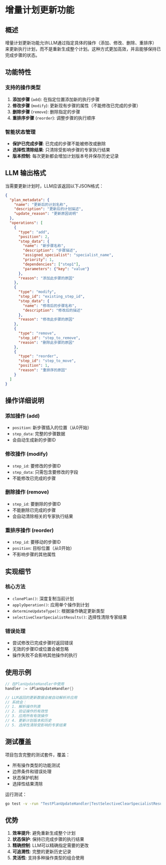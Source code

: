 # 增量计划更新功能

## 概述

增量计划更新功能允许LLM通过指定具体的操作（添加、修改、删除、重排序）来更新执行计划，而不是重新生成整个计划。这种方式更加高效，并且能够保持已完成步骤的状态。

## 功能特性

### 支持的操作类型

1. **添加步骤** (`add`): 在指定位置添加新的执行步骤
2. **修改步骤** (`modify`): 更新现有步骤的属性（不能修改已完成的步骤）
3. **删除步骤** (`remove`): 删除指定的步骤
4. **重排序步骤** (`reorder`): 调整步骤的执行顺序

### 智能状态管理

- **保护已完成步骤**: 已完成的步骤不能被修改或删除
- **选择性清除结果**: 只清除受影响步骤的专家执行结果
- **版本控制**: 每次更新都会增加计划版本号并保存历史记录

## LLM 输出格式

当需要更新计划时，LLM应该返回以下JSON格式：

```json
{
  "plan_metadata": {
    "name": "更新后的计划名称",
    "description": "更新后的计划描述",
    "update_reason": "更新原因说明"
  },
  "operations": [
    {
      "type": "add",
      "position": 2,
      "step_data": {
        "name": "新步骤名称",
        "description": "步骤描述",
        "assigned_specialist": "specialist_name",
        "priority": 1,
        "dependencies": ["step1"],
        "parameters": {"key": "value"}
      },
      "reason": "添加此步骤的原因"
    },
    {
      "type": "modify",
      "step_id": "existing_step_id",
      "step_data": {
        "name": "修改后的步骤名称",
        "description": "修改后的描述"
      },
      "reason": "修改此步骤的原因"
    },
    {
      "type": "remove",
      "step_id": "step_to_remove",
      "reason": "删除此步骤的原因"
    },
    {
      "type": "reorder",
      "step_id": "step_to_move",
      "position": 1,
      "reason": "重排序的原因"
    }
  ]
}
```

## 操作详细说明

### 添加操作 (add)
- `position`: 新步骤插入的位置（从0开始）
- `step_data`: 完整的步骤数据
- 会自动生成新的步骤ID

### 修改操作 (modify)
- `step_id`: 要修改的步骤ID
- `step_data`: 只需包含要修改的字段
- 不能修改已完成的步骤

### 删除操作 (remove)
- `step_id`: 要删除的步骤ID
- 不能删除已完成的步骤
- 会自动清除相关的专家执行结果

### 重排序操作 (reorder)
- `step_id`: 要移动的步骤ID
- `position`: 目标位置（从0开始）
- 不影响步骤的其他属性

## 实现细节

### 核心方法

- `clonePlan()`: 深度复制当前计划
- `applyOperation()`: 应用单个操作到计划
- `determineUpdateType()`: 根据操作确定更新类型
- `selectiveClearSpecialistResults()`: 选择性清除专家结果

### 错误处理

- 尝试修改已完成步骤时返回错误
- 无效的步骤ID或位置会被忽略
- 操作失败不会影响其他操作的执行

## 使用示例

```go
// 在PlanUpdateHandler中使用
handler := &PlanUpdateHandler{}

// LLM返回的更新数据会被自动解析并应用
// 系统会：
// 1. 解析操作列表
// 2. 验证操作的有效性
// 3. 应用所有有效操作
// 4. 更新计划版本和历史
// 5. 选择性清除受影响的专家结果
```

## 测试覆盖

项目包含完整的测试套件，覆盖：
- 所有操作类型的功能测试
- 边界条件和错误处理
- 状态保护机制
- 选择性结果清除

运行测试：
```bash
go test -v -run "TestPlanUpdateHandler|TestSelectiveClearSpecialistResults"
```

## 优势

1. **效率提升**: 避免重新生成整个计划
2. **状态保护**: 保持已完成步骤的执行结果
3. **精确控制**: LLM可以精确指定需要的更改
4. **可追溯性**: 完整的更新历史记录
5. **灵活性**: 支持多种操作类型的组合使用